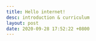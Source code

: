 ```yaml
---
title: Hello internet!
desc: introduction & curriculum
layout: post
date: 2020-09-28 17:52:22 +0800
---
```


<!--
Thanks for stumbling upon my little virtual space. Read on if you're curious about what a random stranger on the internet is up to in her post-graduation life.

<hr>
<h3>🤔 what's all this for? </h3>
<p>I think too much and do too little. Hence, I built this site for three main purposes:</p>
<br>
<ul>
    <li><b>Accountability.</b> Throughout all my formal education years, I've been a chronic procrastinator who'd put in just enough effort to make sure I stayed out of trouble. Ironically, I am most productive when I procrastinate - in language learning, reading, anything but the things that needed to be done. I've managed to develop a reasonably decent work ethic in the past year or so, although it's still nowhere near the level of self-discipline needed to bring my project ideas to fruition. Therefore, having to track my progress regularly keeps me accountable and ensures I'm not squandering my precious NEET time on things that ultimately do not matter.</li>

    <br>

    <li><b>Putting myself out there.</b> Having struggled with crippling shyness while growing up, it's a daunting task to write so openly about my thoughts and feelings. I feel so vulnerable revealing my fears and weaknesses and other possibly incriminating material that could jeopardize my future career/potential relationships, but I've hidden myself away from the world for way too long. I want to be unfraid to express my truest, most authentic self, to acknowledge my imperfections and work towards becoming a kinder, better, and more loving human being. How else can we forge genuine connections without baring our souls and accepting each other for who we really are? Earnest, unabashedly genuine people never fail to leave me in awe, and I aspire to be one someday. That's why I'm gonna learn to share freely and openly, to discover my own voice, and to take a big, courageous step outside my comfort zone into the vast yet incredibly exciting unknown.

    </li>
    <br>
    <li><b>Motivation.</b> I'm not a fan of relying on motivation to get things started, but on some days the inertia is simply too massive and the gravity of the bed too strong. That's when I can look back at all these things I've managed to accomplish to get the little spark I need to push forward. And if you happen to be feeling deflated and totally unmotivated, hopefully this log can serve as a little encouragement to trudge on towards the direction of your goals and dreams. We're in this together. 💪

    </li>

</ul>

<hr>
<h3>📚 my personal curriculum: month of september</h3>
<p>It's early September right now and this shall be a month where I go back to basics. I'm not a stickler when it comes to elaborate plans, but knowing myself, I'll probably continue drifting aimlessly if there are no concrete plans to keep me in check. Thus, I've outlined some tasks for each category to be completed on a daily/weekly basis:
</p>
<br>
<ul>
    <li><b>💻 web dev</b></li>
    <li>・Resources: <a href="https://www.theodinproject.com/home" target="_blank">The Odin Project</a> + <a href="https://www.youtube.com/channel/UCW5YeuERMmlnqo4oq8vwUpg" target="_blank">NetNinja (Youtube)</a></li>
    <li>・Todos: one mockup every day.</li>
    <br>
    <li><b>🎨 art</b></li>
    <li>・Resources: <a href="https://www.ctrlpaint.com/" target="_blank">Ctrl+Paint</a> + some library books on the fundamentals of drawing</li>
    <li>・Todos: one drawing/day (either reference/drawing from life).</li>
    <br>
    <li><b>💬 language</b></li>
    <li>・Resources: <a href="https://talktomeinkorean.com/" target="_blank">TTMIK</a> (korean) + the internet</li>
    <li>・Todos: Insta picture dictionary. Illustrated Korean vocab, captions in Japanese. Three birds with one stone (metaphorically! Birds are my favourite creatures and don't you dare hurt one).</li>
    <br>
    <li><b>🌈 an ideal day (rough time blocks)</b></li>
    <li>0800: rise and shine</li>
    <li>0830~1200: web dev time</li>
    <li>1300~1730: art time</li>
    <li>1800~1930: workout, shower</li>
    <li>1930~2200: dinner, language learning time</li>
    <li>2200~2330: BOOK TIME</li>
    <li>2330: zzz...</li>

</ul>
<br>
<p>I'm aware that I have a tendency spread myself too thin, but this time round, I fancy a good challenge. And not having enough time is no longer a valid excuse. I can foresee days where I go completely off-track but I'll do my bestest to keep them to a minimum. Also, I haven't accounted for events that require me leaving the house, but those should be pretty infrequent anyways.</p>

<hr>
<p>That wraps up the purpose for this site's existence and the intense but exhilarating journey I'm about to embark on. Thanks for reading and let the first week begin!</p>
-->
